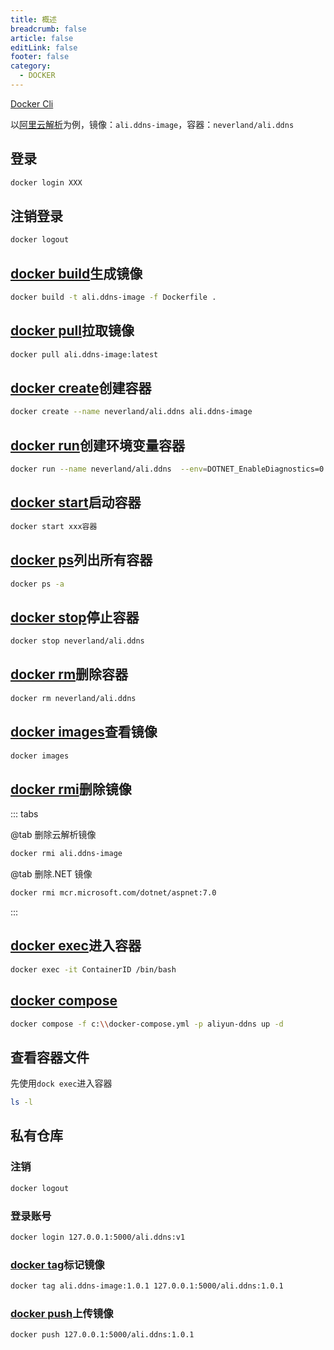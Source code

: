 ```yaml
---
title: 概述
breadcrumb: false
article: false
editLink: false
footer: false
category:
  - DOCKER
---
```


[Docker Cli](https://docs.docker.com/engine/reference/commandline/docker/)

以[阿里云解析](aliyun_ddns.md)为例，镜像：`ali.ddns-image`，容器：`neverland/ali.ddns`


## 登录

```bash
docker login XXX
```

## 注销登录

```bash
docker logout
```

## [docker build](https://docs.docker.com/engine/reference/commandline/build/)生成镜像

```bash
docker build -t ali.ddns-image -f Dockerfile .
```

## [docker pull](https://docs.docker.com/reference/cli/docker/image/pull/)拉取镜像

```bash
docker pull ali.ddns-image:latest
```

## [docker create](https://docs.docker.com/engine/reference/commandline/create/)创建容器

```bash
docker create --name neverland/ali.ddns ali.ddns-image
```

## [docker run](https://docs.docker.com/engine/reference/commandline/run/)创建环境变量容器

```bash
docker run --name neverland/ali.ddns  --env=DOTNET_EnableDiagnostics=0 --env=ALIKID=111 --env=ALIKSCT=111 --env=ALIDOMAIN=ilyl.life --env=ALITTL=600  -d ali.ddns-image
```

## [docker start](https://docs.docker.com/engine/reference/commandline/start/)启动容器

```bash
docker start xxx容器
```

## [docker ps](https://docs.docker.com/engine/reference/commandline/ps/)列出所有容器

```bash
docker ps -a
```

## [docker stop](https://docs.docker.com/engine/reference/commandline/stop/)停止容器

```bash
docker stop neverland/ali.ddns
```

## [docker rm](https://docs.docker.com/engine/reference/commandline/rm/)删除容器

```bash
docker rm neverland/ali.ddns
```

## [docker images](https://docs.docker.com/reference/cli/docker/image/ls/)查看镜像

```bash
docker images
```

## [docker rmi](https://docs.docker.com/engine/reference/commandline/rmi/)删除镜像

::: tabs

@tab 删除云解析镜像

```bash
docker rmi ali.ddns-image
```

@tab 删除.NET 镜像

```bash
docker rmi mcr.microsoft.com/dotnet/aspnet:7.0
```

:::

## [docker exec](https://docs.docker.com/reference/cli/docker/container/exec/)进入容器

```bash
docker exec -it ContainerID /bin/bash
```

## [docker compose](https://docs.docker.com/reference/cli/docker/compose/)

```bash
docker compose -f c:\\docker-compose.yml -p aliyun-ddns up -d
```

## 查看容器文件

先使用`dock exec`进入容器

```bash
ls -l
```

## 私有仓库

### 注销

```bash
docker logout
```

### 登录账号

```bash
docker login 127.0.0.1:5000/ali.ddns:v1
```

### [docker tag](https://docs.docker.com/engine/reference/commandline/tag/)标记镜像

```bash
docker tag ali.ddns-image:1.0.1 127.0.0.1:5000/ali.ddns:1.0.1
```

### [docker push](https://docs.docker.com/engine/reference/commandline/push/)上传镜像

```bash
docker push 127.0.0.1:5000/ali.ddns:1.0.1
```
